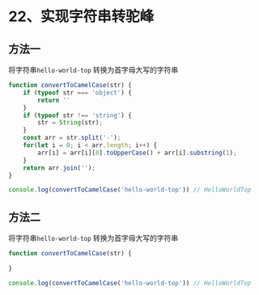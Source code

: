 # 22、实现字符串转驼峰

## 方法一

将字符串`hello-world-top` 转换为首字母大写的字符串
```js
function convertToCamelCase(str) {
    if (typeof str === 'object') {
        return ''
    }
    if (typeof str !== 'string') {
        str = String(str);
    }
    const arr = str.split('-');
    for(let i = 0; i < arr.length; i++) {
        arr[i] = arr[i][0].toUpperCase() + arr[i].substring(1);
    }
    return arr.join('');
}

console.log(convertToCamelCase('hello-world-top')) // HelloWorldTop
```

## 方法二

将字符串`hello-world-top` 转换为首字母大写的字符串
```js
function convertToCamelCase(str) {
    
}

console.log(convertToCamelCase('hello-world-top')) // HelloWorldTop
```